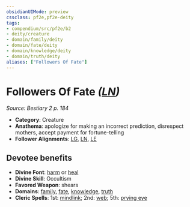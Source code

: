 ```yaml
---
obsidianUIMode: preview
cssclass: pf2e,pf2e-deity
tags:
- compendium/src/pf2e/b2
- deity/creature
- domain/family/deity
- domain/fate/deity
- domain/knowledge/deity
- domain/truth/deity
aliases: ["Followers Of Fate"]
---
```

# Followers Of Fate *([LN](rules/traits/ln-b1.md "Lawful Neutral Alignment Trait"))*  
*Source: Bestiary 2 p. 184*  

- **Category**: Creature
- **Anathema**: apologize for making an incorrect prediction, disrespect mothers, accept payment for fortune-telling
- **Follower Alignments**: [LG](rules/traits/lg-b1.md "Lawful Good Alignment Trait"), [LN](rules/traits/ln-b1.md "Lawful Neutral Alignment Trait"), [LE](rules/traits/le-b1.md "Lawful Evil Alignment Trait")

## Devotee benefits

- **Divine Font**: [harm](compendium/spells/harm.md) or [heal](compendium/spells/heal.md)
- **Divine Skill**: Occultism
- **Favored Weapon**: shears
- **Domains**: [family](compendium/setting/domains.md#Family), [fate](compendium/setting/domains.md#Fate), [knowledge](compendium/setting/domains.md#Knowledge), [truth](compendium/setting/domains.md#Truth)
- **Cleric Spells**: 1st: [mindlink](compendium/spells/mindlink.md); 2nd: [web](compendium/spells/web.md); 5th: [prying eye](compendium/spells/prying-eye.md)